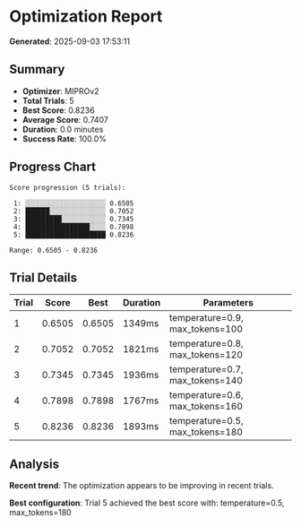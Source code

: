 # Optimization Report

**Generated**: 2025-09-03 17:53:11

## Summary

- **Optimizer**: MIPROv2
- **Total Trials**: 5
- **Best Score**: 0.8236
- **Average Score**: 0.7407
- **Duration**: 0.0 minutes
- **Success Rate**: 100.0%

## Progress Chart

```
Score progression (5 trials):

 1: ░░░░░░░░░░░░░░░░░░░░ 0.6505
 2: ██████░░░░░░░░░░░░░░ 0.7052
 3: █████████░░░░░░░░░░░ 0.7345
 4: ████████████████░░░░ 0.7898
 5: ████████████████████ 0.8236

Range: 0.6505 - 0.8236
```

## Trial Details

| Trial | Score | Best | Duration | Parameters |
|-------|-------|------|----------|------------|
| 1 | 0.6505 | 0.6505 | 1349ms | temperature=0.9, max_tokens=100 |
| 2 | 0.7052 | 0.7052 | 1821ms | temperature=0.8, max_tokens=120 |
| 3 | 0.7345 | 0.7345 | 1936ms | temperature=0.7, max_tokens=140 |
| 4 | 0.7898 | 0.7898 | 1767ms | temperature=0.6, max_tokens=160 |
| 5 | 0.8236 | 0.8236 | 1893ms | temperature=0.5, max_tokens=180 |

## Analysis

**Recent trend**: The optimization appears to be improving in recent trials.

**Best configuration**: Trial 5 achieved the best score with: temperature=0.5, max_tokens=180